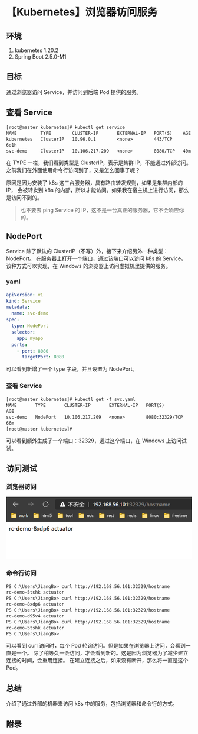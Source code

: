 # 【Kubernetes】浏览器访问服务

## 环境

1. kubernetes 1.20.2
2. Spring Boot 2.5.0-M1

## 目标

通过浏览器访问 Service，并访问到后端 Pod 提供的服务。

## 查看 Service

```
[root@master kubernetes]# kubectl get service
NAME         TYPE        CLUSTER-IP       EXTERNAL-IP   PORT(S)    AGE
kubernetes   ClusterIP   10.96.0.1        <none>        443/TCP    6d1h
svc-demo     ClusterIP   10.106.217.209   <none>        8080/TCP   40m
```

在 TYPE 一栏，我们看到类型是 ClusterIP，表示是集群 IP，不能通过外部访问。
之前我们在外面使用命令行访问到了，又是怎么回事了呢？

原因是因为安装了 k8s 这三台服务器，具有路由转发规则，如果是集群内部的 IP，
会被转发到 k8s 的内部，所以才能访问。如果我在宿主机上进行访问，那么是访问不到的。

> 也不要去 ping Service 的 IP，这不是一台真正的服务器，它不会响应你的。

## NodePort

Service 除了默认的 ClusterIP（不写）外，接下来介绍另外一种类型：NodePort。
在服务器上打开一个端口，通过该端口可以访问 k8s 的 Service。
该种方式可以实现，在 Windows 的浏览器上访问虚拟机里提供的服务。

### yaml

```yaml
apiVersion: v1
kind: Service
metadata:
  name: svc-demo
spec:
  type: NodePort
  selector:
    app: myapp
  ports:
    - port: 8080
      targetPort: 8080
```

可以看到新增了一个 type 字段，并且设置为 NodePort。

### 查看 Service

```
[root@master kubernetes]# kubectl get -f svc.yaml
NAME       TYPE       CLUSTER-IP       EXTERNAL-IP   PORT(S)          AGE
svc-demo   NodePort   10.106.217.209   <none>        8080:32329/TCP   66m
[root@master kubernetes]#
```

可以看到额外生成了一个端口：32329，通过这个端口，在 Windows 上访问试试。

## 访问测试

### 浏览器访问

![nodeport.png][1]

### 命令行访问

```
PS C:\Users\JiangBo> curl http://192.168.56.101:32329/hostname
rc-demo-5tshk actuator
PS C:\Users\JiangBo> curl http://192.168.56.101:32329/hostname
rc-demo-8xdp6 actuator
PS C:\Users\JiangBo> curl http://192.168.56.101:32329/hostname
rc-demo-d95v4 actuator
PS C:\Users\JiangBo> curl http://192.168.56.101:32329/hostname
rc-demo-5tshk actuator
PS C:\Users\JiangBo>
```

可以看到 curl 访问时，每个 Pod 轮询访问。但是如果在浏览器上访问，会看到一直是一个。
除了稍等久一会访问，才会看到新的。这是因为浏览器为了减少建立连接的时间，会重用连接。
在建立连接之后，如果没有断开，那么将一直是这个 Pod。

## 总结

介绍了通过外部的机器来访问 k8s 中的服务，包括浏览器和命令行的方式。

[1]: images/nodeport.png

## 附录
